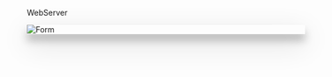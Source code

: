 WebServer
<br>
<div style="box-shadow: 0 12px 15px 0 rgba(0,0,0,0.24),0 17px 50px 0 rgba(0,0,0,0.19);"><c enter><img src="https://travis-ci.org/LearninNodeJs/Web-Server.svg?branch=master" alt="Form" /></center></a></div>